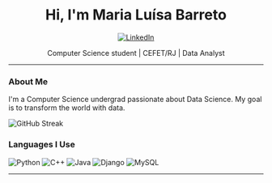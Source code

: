 <h1 align="center">Hi, I'm Maria Luísa Barreto</h1>

<p align="center">
  
  <a href="https://www.linkedin.com/in/maria-luísa-barreto/">
    <img src="https://img.shields.io/badge/LinkedIn-0077B5?style=for-the-badge&logo=linkedin&logoColor=white" alt="LinkedIn">
  </a>
  
</p>
<p align="center">
  Computer Science student | CEFET/RJ | Data Analyst
</p>

---

### About Me

I'm a Computer Science undergrad passionate about Data Science. My goal is to transform the world with data.

![GitHub Streak](https://github-readme-streak-stats.herokuapp.com/?user=mlbcr&theme=tokyonight&hide_border=false)


### Languages I Use
![Python](https://img.shields.io/badge/python-3670A0?style=for-the-badge&logo=python&logoColor=ffdd54)
![C++](https://img.shields.io/badge/C%2B%2B-00599C?style=for-the-badge&logo=c%2B%2B&logoColor=white)
![Java](https://img.shields.io/badge/java-%23ED8B00.svg?style=for-the-badge&logo=openjdk&logoColor=white)
![Django](https://img.shields.io/badge/django-%23092E20.svg?style=for-the-badge&logo=django&logoColor=white)
![MySQL](https://img.shields.io/badge/MySQL-00000F?style=for-the-badge&logo=mysql&logoColor=white)


---
